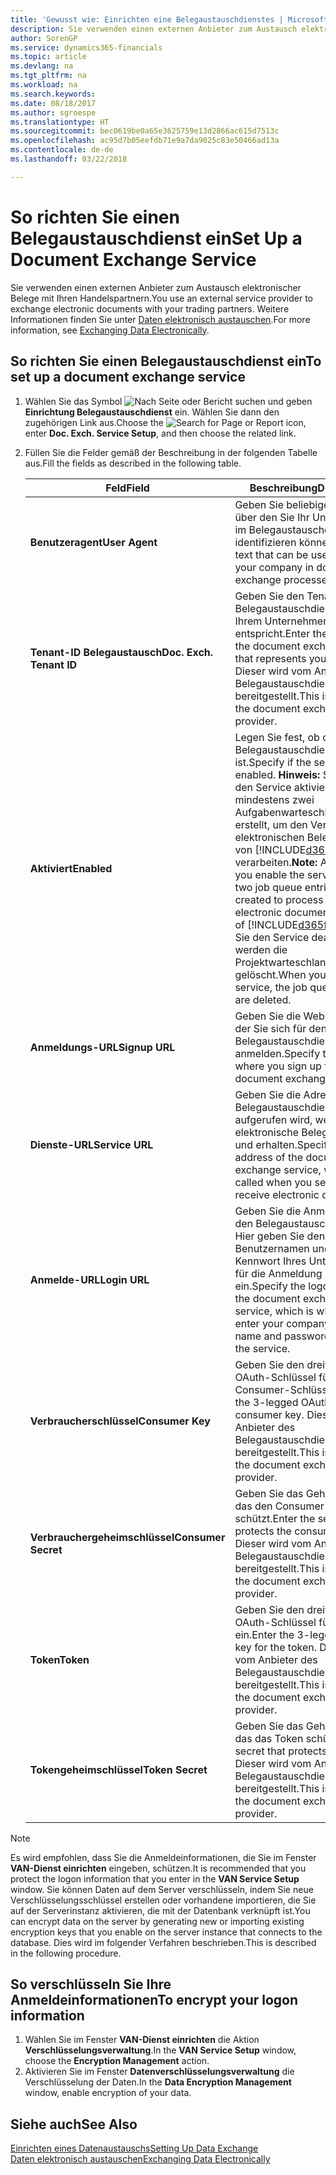 ```yaml
---
title: 'Gewusst wie: Einrichten eine Belegaustauschdienstes | Microsoft Docs'
description: Sie verwenden einen externen Anbieter zum Austausch elektronischer Belege mit Ihren Handelspartnern.
author: SorenGP
ms.service: dynamics365-financials
ms.topic: article
ms.devlang: na
ms.tgt_pltfrm: na
ms.workload: na
ms.search.keywords: 
ms.date: 08/18/2017
ms.author: sgroespe
ms.translationtype: HT
ms.sourcegitcommit: bec0619be0a65e3625759e13d2866ac615d7513c
ms.openlocfilehash: ac95d7b05eefdb71e9a7da9025c83e50466ad13a
ms.contentlocale: de-de
ms.lasthandoff: 03/22/2018

---
```

# <a name="set-up-a-document-exchange-service"></a><span data-ttu-id="92871-103">So richten Sie einen Belegaustauschdienst ein</span><span class="sxs-lookup"><span data-stu-id="92871-103">Set Up a Document Exchange Service</span></span>
<span data-ttu-id="92871-104">Sie verwenden einen externen Anbieter zum Austausch elektronischer Belege mit Ihren Handelspartnern.</span><span class="sxs-lookup"><span data-stu-id="92871-104">You use an external service provider to exchange electronic documents with your trading partners.</span></span> <span data-ttu-id="92871-105">Weitere Informationen finden Sie unter [Daten elektronisch austauschen](across-data-exchange.md).</span><span class="sxs-lookup"><span data-stu-id="92871-105">For more information, see [Exchanging Data Electronically](across-data-exchange.md).</span></span>  

## <a name="to-set-up-a-document-exchange-service"></a><span data-ttu-id="92871-106">So richten Sie einen Belegaustauschdienst ein</span><span class="sxs-lookup"><span data-stu-id="92871-106">To set up a document exchange service</span></span>  
1. <span data-ttu-id="92871-107">Wählen Sie das Symbol ![Nach Seite oder Bericht suchen](media/ui-search/search_small.png "Nach Seite oder Bericht suchen") und geben **Einrichtung Belegaustauschdienst** ein. Wählen Sie dann den zugehörigen Link aus.</span><span class="sxs-lookup"><span data-stu-id="92871-107">Choose the ![Search for Page or Report](media/ui-search/search_small.png "Search for Page or Report icon") icon, enter **Doc. Exch. Service Setup**, and then choose the related link.</span></span>  
2. <span data-ttu-id="92871-108">Füllen Sie die Felder gemäß der Beschreibung in der folgenden Tabelle aus.</span><span class="sxs-lookup"><span data-stu-id="92871-108">Fill the fields as described in the following table.</span></span>  

    |<span data-ttu-id="92871-109">Feld</span><span class="sxs-lookup"><span data-stu-id="92871-109">Field</span></span>|<span data-ttu-id="92871-110">Beschreibung</span><span class="sxs-lookup"><span data-stu-id="92871-110">Description</span></span>|  
    |---------------------------------|---------------------------------------|  
    |<span data-ttu-id="92871-111">**Benutzeragent**</span><span class="sxs-lookup"><span data-stu-id="92871-111">**User Agent**</span></span>|<span data-ttu-id="92871-112">Geben Sie beliebigen Text ein, über den Sie Ihr Unternehmen im Belegaustauschdienst identifizieren können</span><span class="sxs-lookup"><span data-stu-id="92871-112">Enter any text that can be used to identify your company in document exchange processes.</span></span>|  
    |<span data-ttu-id="92871-113">**Tenant-ID Belegaustausch**</span><span class="sxs-lookup"><span data-stu-id="92871-113">**Doc. Exch. Tenant ID**</span></span>|<span data-ttu-id="92871-114">Geben Sie den Tenant beim Belegaustauschdienst an, der Ihrem Unternehmen entspricht.</span><span class="sxs-lookup"><span data-stu-id="92871-114">Enter the tenant in the document exchange service that represents your company.</span></span> <span data-ttu-id="92871-115">Dieser wird vom Anbieter des Belegaustauschdienstes bereitgestellt.</span><span class="sxs-lookup"><span data-stu-id="92871-115">This is provided by the document exchange service provider.</span></span>|  
    |<span data-ttu-id="92871-116">**Aktiviert**</span><span class="sxs-lookup"><span data-stu-id="92871-116">**Enabled**</span></span>|<span data-ttu-id="92871-117">Legen Sie fest, ob der Belegaustauschdienst aktiviert ist.</span><span class="sxs-lookup"><span data-stu-id="92871-117">Specify if the service is enabled.</span></span> <span data-ttu-id="92871-118">**Hinweis:**  Sobald Sie den Service aktivieren, werden mindestens zwei Aufgabenwarteschlangenposten erstellt, um den Verkehr von elektronischen Belegen zu und von [!INCLUDE[d365fin](includes/d365fin_md.md)] zu verarbeiten.</span><span class="sxs-lookup"><span data-stu-id="92871-118">**Note:**  As soon as you enable the service, at least two job queue entries are created to process the traffic of electronic documents in and out of [!INCLUDE[d365fin](includes/d365fin_md.md)].</span></span> <span data-ttu-id="92871-119">Wenn Sie den Service deaktivieren, werden die Projektwarteschlangenposten gelöscht.</span><span class="sxs-lookup"><span data-stu-id="92871-119">When you disable the service, the job queue entries are deleted.</span></span>|  
    |<span data-ttu-id="92871-120">**Anmeldungs-URL**</span><span class="sxs-lookup"><span data-stu-id="92871-120">**Signup URL**</span></span>|<span data-ttu-id="92871-121">Geben Sie die Webseite an, auf der Sie sich für den Belegaustauschdienst anmelden.</span><span class="sxs-lookup"><span data-stu-id="92871-121">Specify the web page where you sign up for the document exchange service.</span></span>|  
    |<span data-ttu-id="92871-122">**Dienste-URL**</span><span class="sxs-lookup"><span data-stu-id="92871-122">**Service URL**</span></span>|<span data-ttu-id="92871-123">Geben Sie die Adresse des Belegaustauschdienst an, die aufgerufen wird, wenn Sie elektronische Belege versenden und erhalten.</span><span class="sxs-lookup"><span data-stu-id="92871-123">Specify the address of the document exchange service, which will be called when you send and receive electronic documents.</span></span>|  
    |<span data-ttu-id="92871-124">**Anmelde-URL**</span><span class="sxs-lookup"><span data-stu-id="92871-124">**Login URL**</span></span>|<span data-ttu-id="92871-125">Geben Sie die Anmeldeseite für den Belegaustauschdienst an. Hier geben Sie den Benutzernamen und das Kennwort Ihres Unternehmens für die Anmeldung beim Service ein.</span><span class="sxs-lookup"><span data-stu-id="92871-125">Specify the logon page for the document exchange service, which is where you enter your company’s user name and password to log on to the service.</span></span>|  
    |<span data-ttu-id="92871-126">**Verbraucherschlüssel**</span><span class="sxs-lookup"><span data-stu-id="92871-126">**Consumer Key**</span></span>|<span data-ttu-id="92871-127">Geben Sie den dreiteiligen OAuth-Schlüssel für den Consumer-Schlüssel ein.</span><span class="sxs-lookup"><span data-stu-id="92871-127">Enter the 3-legged OAuth key for the consumer key.</span></span> <span data-ttu-id="92871-128">Dieser wird vom Anbieter des Belegaustauschdienstes bereitgestellt.</span><span class="sxs-lookup"><span data-stu-id="92871-128">This is provided by the document exchange service provider.</span></span>|  
    |<span data-ttu-id="92871-129">**Verbrauchergeheimschlüssel**</span><span class="sxs-lookup"><span data-stu-id="92871-129">**Consumer Secret**</span></span>|<span data-ttu-id="92871-130">Geben Sie das Geheimnis ein, das den Consumer-Schlüssel schützt.</span><span class="sxs-lookup"><span data-stu-id="92871-130">Enter the secret that protects the consumer key.</span></span> <span data-ttu-id="92871-131">Dieser wird vom Anbieter des Belegaustauschdienstes bereitgestellt.</span><span class="sxs-lookup"><span data-stu-id="92871-131">This is provided by the document exchange service provider.</span></span>|  
    |<span data-ttu-id="92871-132">**Token**</span><span class="sxs-lookup"><span data-stu-id="92871-132">**Token**</span></span>|<span data-ttu-id="92871-133">Geben Sie den dreiteiligen OAuth-Schlüssel für das Token ein.</span><span class="sxs-lookup"><span data-stu-id="92871-133">Enter the 3-legged OAuth key for the token.</span></span> <span data-ttu-id="92871-134">Dieser wird vom Anbieter des Belegaustauschdienstes bereitgestellt.</span><span class="sxs-lookup"><span data-stu-id="92871-134">This is provided by the document exchange service provider.</span></span>|  
    |<span data-ttu-id="92871-135">**Tokengeheimschlüssel**</span><span class="sxs-lookup"><span data-stu-id="92871-135">**Token Secret**</span></span>|<span data-ttu-id="92871-136">Geben Sie das Geheimnis ein, das das Token schützt.</span><span class="sxs-lookup"><span data-stu-id="92871-136">Enter the secret that protects the token.</span></span> <span data-ttu-id="92871-137">Dieser wird vom Anbieter des Belegaustauschdienstes bereitgestellt.</span><span class="sxs-lookup"><span data-stu-id="92871-137">This is provided by the document exchange service provider.</span></span>|  

> [!NOTE]  
>  <span data-ttu-id="92871-138">Es wird empfohlen, dass Sie die Anmeldeinformationen, die Sie im Fenster **VAN-Dienst einrichten** eingeben, schützen.</span><span class="sxs-lookup"><span data-stu-id="92871-138">It is recommended that you protect the logon information that you enter in the **VAN Service Setup** window.</span></span> <span data-ttu-id="92871-139">Sie können Daten auf dem Server verschlüsseln, indem Sie neue Verschlüsselungsschlüssel erstellen oder vorhandene importieren, die Sie auf der Serverinstanz aktivieren, die mit der Datenbank verknüpft ist.</span><span class="sxs-lookup"><span data-stu-id="92871-139">You can encrypt data on the server by generating new or importing existing encryption keys that you enable on the server instance that connects to the database.</span></span> <span data-ttu-id="92871-140">Dies wird im folgender Verfahren beschrieben.</span><span class="sxs-lookup"><span data-stu-id="92871-140">This is described in the following procedure.</span></span>  

## <a name="to-encrypt-your-logon-information"></a><span data-ttu-id="92871-141">So verschlüsseln Sie Ihre Anmeldeinformationen</span><span class="sxs-lookup"><span data-stu-id="92871-141">To encrypt your logon information</span></span>  
1. <span data-ttu-id="92871-142">Wählen Sie im Fenster **VAN-Dienst einrichten** die Aktion **Verschlüsselungsverwaltung**.</span><span class="sxs-lookup"><span data-stu-id="92871-142">In the **VAN Service Setup** window, choose the **Encryption Management** action.</span></span>  
2. <span data-ttu-id="92871-143">Aktivieren Sie im Fenster **Datenverschlüsselungsverwaltung** die Verschlüsselung der Daten.</span><span class="sxs-lookup"><span data-stu-id="92871-143">In the **Data Encryption Management** window, enable encryption of your data.</span></span> <!--For more information, see [Manage Data Encryption](../manage-data-encryption.md).-->  

## <a name="see-also"></a><span data-ttu-id="92871-144">Siehe auch</span><span class="sxs-lookup"><span data-stu-id="92871-144">See Also</span></span>  
[<span data-ttu-id="92871-145">Einrichten eines Datenaustauschs</span><span class="sxs-lookup"><span data-stu-id="92871-145">Setting Up Data Exchange</span></span>](across-set-up-data-exchange.md)  
[<span data-ttu-id="92871-146">Daten elektronisch austauschen</span><span class="sxs-lookup"><span data-stu-id="92871-146">Exchanging Data Electronically</span></span>](across-data-exchange.md)

